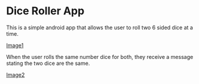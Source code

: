 # Dice Roller App

This is a simple android app that allows the user to roll two 6 sided dice at a time.



 [Image1](https://github.com/MrThygesen16/DiceRollerAndroidApp/blob/master/images-git/dice1.PNG)



When the user rolls the same number dice for both, they receive a message stating the two dice are the same.

[Image2](https://github.com/MrThygesen16/DiceRollerAndroidApp/blob/master/images-git/dice2.PNG)

